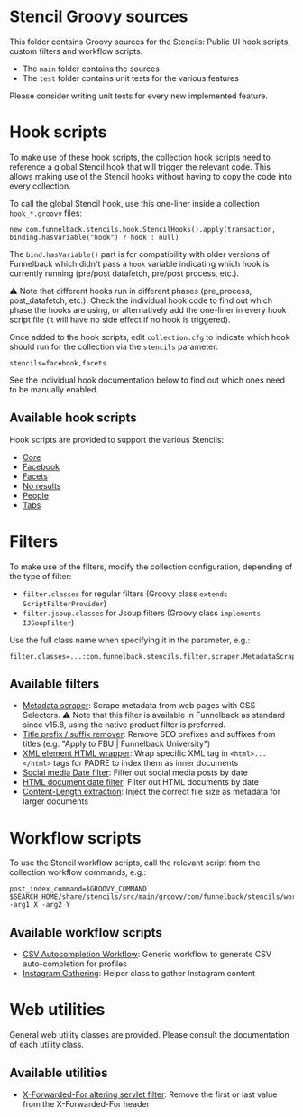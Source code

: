 # Stencil Groovy sources

This folder contains Groovy sources for the Stencils: Public UI hook scripts, custom filters and workflow scripts.

* The `main` folder contains the sources
* The `test` folder contains unit tests for the various features

Please consider writing unit tests for every new implemented feature.
 
# Hook scripts

To make use of these hook scripts, the collection hook scripts need to reference a global Stencil hook that will trigger the relevant code. This allows making use of the Stencil hooks without having to copy the code into every collection.

To call the global Stencil hook, use this one-liner inside a collection `hook_*.groovy` files:

```
new com.funnelback.stencils.hook.StencilHooks().apply(transaction, binding.hasVariable("hook") ? hook : null)
```

The `bind.hasVariable()` part is for compatibility with older versions of Funnelback which didn't pass a `hook` variable indicating which hook is currently running (pre/post datafetch, pre/post process, etc.).

:warning: Note that different hooks run in different phases (pre_process, post_datafetch, etc.). Check the individual hook code to find out which phase the hooks are using, or alternatively add the one-liner in every hook script file (it will have no side effect if no hook is triggered).

Once added to the hook scripts, edit `collection.cfg` to indicate which hook should run for the collection via the `stencils` parameter:

```
stencils=facebook,facets
```

See the individual hook documentation below to find out which ones need to be manually enabled.

## Available hook scripts

Hook scripts are provided to support the various Stencils:

* [Core](main/groovy/com/funnelback/stencils/hook/core/README.md)
* [Facebook](main/groovy/com/funnelback/stencils/hook/facebook/README.md)
* [Facets](main/groovy/com/funnelback/stencils/hook/facets/README.md)
* [No results](main/groovy/com/funnelback/stencils/hook/noresults/README.md)
* [People](main/groovy/com/funnelback/stencils/hook/people/README.md)
* [Tabs](main/groovy/com/funnelback/stencils/hook/tabs/README.md)

# Filters

To make use of the filters, modify the collection configuration, depending of the type of filter:

* `filter.classes` for regular filters (Groovy class `extends ScriptFilterProvider`)
* `filter.jsoup.classes` for Jsoup filters (Groovy class `implements IJSoupFilter`)

Use the full class name when specifying it in the parameter, e.g.:

```
filter.classes=...:com.funnelback.stencils.filter.scraper.MetadataScraperFilter
```

## Available filters

* [Metadata scraper](main/groovy/com/funnelback/stencils/filter/scraper/README.md): Scrape metadata from web pages with CSS Selectors. :warning: Note that this filter is available in Funnelback as standard since v15.8, using the native product filter is preferred.
* [Title prefix / suffix remover](main/groovy/com/funnelback/stencils/filter/title/README.md): Remove SEO prefixes and suffixes from titles (e.g. "Apply to FBU | Funnelback University")
* [XML element HTML wrapper](main/groovy/com/funnelback/stencils/filter/xml/README.md): Wrap specific XML tag in `<html>...</html>` tags for PADRE to index them as inner documents
* [Social media Date filter](main/groovy/com/funnelback/stencils/filter/social/README.md): Filter out social media posts by date
* [HTML document date filter](main/groovy/com/funnelback/stencils/filter/date/README.md): Filter out HTML documents by date
* [Content-Length extraction](main/groovy/com/funnelback/stencils/filter/metadata/README.md): Inject the correct file size as metadata for larger documents

# Workflow scripts

To use the Stencil workflow scripts, call the relevant script from the collection workflow commands, e.g.:

```
post_index_command=$GROOVY_COMMAND $SEARCH_HOME/share/stencils/src/main/groovy/com/funnelback/stencils/workflow/.../myWorkflow.goovy -arg1 X -arg2 Y
```

## Available workflow scripts

* [CSV Autocompletion Workflow](main/groovy/com/funnelback/stencils/workflow/autocompletion/README.md): Generic workflow to generate CSV auto-completion for profiles
* [Instagram Gathering](main/groovy/com/funnelback/stencils/workflow/instagram/README.md): Helper class to gather Instagram content

# Web utilities

General web utility classes are provided. Please consult the documentation of each utility class.

## Available utilities

* [X-Forwarded-For altering servlet filter](main/groovy/com/funnelback/stencils/web/request/README.md): Remove the first or last value from the X-Forwarded-For header